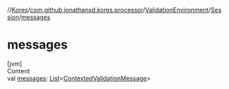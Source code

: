 //[Kores](../../../index.md)/[com.github.jonathanxd.kores.processor](../../index.md)/[ValidationEnvironment](../index.md)/[Session](index.md)/[messages](messages.md)



# messages  
[jvm]  
Content  
val [messages](messages.md): [List](https://kotlinlang.org/api/latest/jvm/stdlib/kotlin.collections/-list/index.html)<[ContextedValidationMessage](../../-contexted-validation-message/index.md)>  



